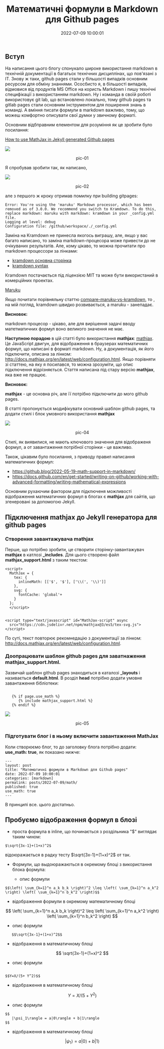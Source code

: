 ﻿---
layout: post
title: "Математичні формули в Markdown для Github pages"
date: 2022-07-09 10:00:01
categories: [markdown]
permalink: posts/2022-07-09/math/
published: true
use_math: true
---
 


## Вступ

   На  написання цього блогу спонукало широке використання markdown в технічній документації в багатьох технічних дисциплінах, що пов'язані з IT. Знову ж таки, github pages стали у більшості випадків основним ресурсом для обміну знаннями. Ососбисто я, в більшості випадків, відмовися від продуктів MS Office на користь Markdown і пишу технічні специфікації з використанням markdown.  Ну і команда в своїй  роботі використовує git lab, що встановлено локально, тому github pages та gitlab pages  стали основним інструментом для поширення знань в команді. А вміння писати формули в markdown  важливо, тому, що можеш комфортно описувати свої думки у звичному форматі.


   Основним відбправним елементом для розуміння як це зробити було посилання:
   
   [How to use MathJax in Jekyll generated Github pages](http://haixing-hu.github.io/programming/2013/09/20/how-to-use-mathjax-in-jekyll-generated-github-pages/)

<kbd><img src="/assets/img/posts/2022-07-09-math/doc/pic-01.png"/></kbd>
<p style="text-align: center;"><a name="pic-01">pic-01</a></p>


Я спробував зробити так, як написано, 


<kbd><img src="/assets/img/posts/2022-07-09-math/doc/pic-02.png"/></kbd>
<p style="text-align: center;"><a name="pic-02">pic-02</a></p>

але  з першого ж кроку отримав помилку при building gitpages:

```text
Error: You're using the 'maruku' Markdown processor, which has been removed as of 3.0.0. We recommend you switch to Kramdown. To do this, replace markdown: maruku with markdown: kramdown in your _config.yml file.
Logging at level: debug
Configuration file: /github/workspace/./_config.yml

```
Заміна на Kramdown не принесла якогось виграшу, але, якщо у вас багато написано, то заміна markdown-процесора може привести до не очікуваних результатів. Але, кому цікаво, то можна прочитати про markdown процессори за лінками:

   * [kramdown основна сторінка](https://kramdown.gettalong.org/) 
   * [kramdown syntax](https://kramdown.gettalong.org/syntax.html)

Кramdown постачається під ліцензією MIT  та може бути використаний в комерційних проектах.

[Maruku](https://github.com/bhollis/maruku)

Якщо почитати порівняльну статтю [compare-maruku-vs-kramdown](https://ruby.libhunt.com/compare-maruku-vs-kramdown), то , на мій погляд, kramdown швидко розвивається, а maruku - занепадає.

**Висновок:** 

markdown  процесор - цікаво, але для вирішення задачі вводу матетматичних формул воно великого значення не має.

**Наступною порадою** в цій статті було використання **mathjax**: [mathjax](https://www.mathjax.org/).  Це JavaScript двигун, для відображення в браузерах математичних формул, що написані в форматі markdown. Ну, а документація, як його підключити, описана за лінком: http://docs.mathjax.org/en/latest/web/configuration.html.  Якщо порівняти зі статтею, на яку я посилався, то можна зрозуміти, що опис підключення відрізняється. Стаття написана під стару версію **mathjax**, яка вже не працює.


**Висновок:** 

**mathjax** - це основна річ, але її потрібно підключити до мого github pages.



В статті пропонується модифікувати основний шаблон github pages, та додати стилі і блок умовного використання **mathjax**


<kbd><img src="/assets/img/posts/2022-07-09-math/doc/pic-04.png"/></kbd>
<p style="text-align: center;"><a name="pic-04">pic-04</a></p>


Стилі, як виявилися, не мають ключового значення  для відображеня формул, а от завантаження потрібної сторінки - це важливо.



Також, цікавим було посилання, з приводу правил написання математичних формул: 

- https://github.blog/2022-05-19-math-support-in-markdown/
- https://docs.github.com/en/get-started/writing-on-github/working-with-advanced-formatting/writing-mathematical-expressions


Основним рухаючим фактором для підключеня  можливості відображення математичних формул в  блогах є **mathjax** для сайтів, що згенеровані за допомогою Jekyll.


## Підключення mathjax до Jekyll генератора для github pages

### Створення завантажувача **mathjax**

Перше, що потрібно зробити, це створити сторінку-завантажувач **mathjax** в катлозі **_includes**. Для цього створено файл **mathjax_support.html** з таким текстом:

```text
<script>
  MathJax = {
    tex: {
      inlineMath: [['$', '$'], ['\\(', '\\)']]
    },
    svg: {
      fontCache: 'global'+
    }
  };
  </script>


<script type="text/javascript" id="MathJax-script" async
  src="https://cdn.jsdelivr.net/npm/mathjax@3/es5/tex-svg.js">
</script>

```
По суті, текст повторює рекомнедацію з документації за лінком: http://docs.mathjax.org/en/latest/web/configuration.html.

### Доопрацювати шаблон github pages для заватнаження mathjax_support.html.

Зазвичай шаблон github pages знаходиться в каталозі **_layouts** і називається **default.html**. В розділ **head**  потрібно додати умовне  завантаження бібліотеки:

```text

   {% if page.use_math %}
      {% include mathjax_support.html %}
   {% endif %}

```


<kbd><img src="/assets/img/posts/2022-07-09-math/doc/pic-05.png"/></kbd>
<p style="text-align: center;"><a name="pic-05">pic-05</a></p>


### Підготувати блог і в ньому включити завантаження MathJax

Коли створюємо блог, то до заголовку блога потрібно додати: **use_math: true**, як показано нижче:


```text
---
layout: post
title: "Математичні формули в Markdown для Github pages"
date: 2022-07-09 10:00:01
categories: [markdown]
permalink: posts/2022-07-09/math/
published: true
use_math: true
---
```

В принципі все. цього достатньо.



## Пробуємо відображення формул в блозі



- проста формула в inline, що починається з роздільника "$" виглядає таким чином: 

```text
$\sqrt{3x-1}+(1+x)^2$

```

відоюражається в радку тесту  $\sqrt{3x-1}+(1+x)^2$ от так.

- Формули, що выдоюражаються в окремому блоці з використання блока формула:

   * опис формули
```text
$$\left( \sum_{k=1}^n a_k b_k \right)^2 \leq \left( \sum_{k=1}^n a_k^2 \right) \left( \sum_{k=1}^n b_k^2 \right)$$

```
   * відображення формули в окремому математичному блоці


$$
\left( \sum_{k=1}^n a_k b_k \right)^2 \leq \left( \sum_{k=1}^n a_k^2 \right) \left( \sum_{k=1}^n b_k^2 \right)
$$

   * опис формули


   ```text
      $$\sqrt{3x-1}+(1+x)^2$$
   ```

   
   * відображення в математичному блоці


$$
\sqrt{3x-1}+(1+x)^2
$$

   * опис формули


```text

$$Y=X/(5+ Y^2)$$
```

   * відображення в математичному блоці

$$Y=X/(5+ Y^2)$$


   * опис формули

```text
$$
   |\psi_1\rangle = a|0\rangle + b|1\rangle
$$

```

   * відображення в математичному блоці

$$
   |\psi_1\rangle = a|0\rangle + b|1\rangle
$$






